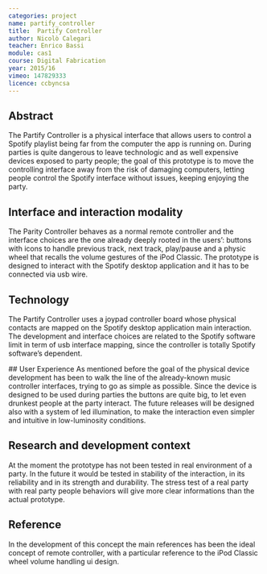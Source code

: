 ```yaml
---
categories: project
name: partify_controller
title:  Partify Controller
author: Nicolò Calegari
teacher: Enrico Bassi
module: cas1
course: Digital Fabrication
year: 2015/16
vimeo: 147829333
licence: ccbyncsa
---
```

## Abstract
The Partify Controller is a physical interface that allows users to control a Spotify playlist being far from the computer the app is running on. During parties is quite dangerous to leave technologic and as well expensive devices exposed to party people; the goal of this prototype is to move the controlling interface away from the risk of damaging computers, letting people control the Spotify interface without issues, keeping enjoying the party.

## Interface and interaction modality
The Parity Controller behaves as a normal remote controller and the interface choices are the one already deeply rooted in the users’: buttons with icons to handle previous track, next track, play/pause and a physic wheel that recalls the volume gestures of the iPod Classic. The prototype is designed to interact with the Spotify desktop application and it has to be connected via usb wire.

## Technology
The Partify Controller uses a joypad controller board whose physical contacts are mapped on the Spotify desktop application main interaction. The development and interface choices are related to the Spotify software limit in term of usb interface mapping, since the controller is totally Spotify software’s dependent.

## User Experience
As mentioned before the goal of the physical device development has been to walk the line of the already-known music controller interfaces, trying to go as simple as possible. Since the device is designed to be used during parties the buttons are quite big, to let even drunkest people at the party interact. The future releases will be designed also with a system of led illumination, to make the interaction even simpler and intuitive in low-luminosity conditions.

## Research and development context
At the moment the prototype has not been tested in real environment of a party. In the future it would be tested in stability of the interaction, in its reliability and in its strength and durability. The stress test of a real party with real party people behaviors will give more clear informations than the actual prototype.

## Reference
In the development of this concept the main references has been the ideal concept of remote controller, with a particular reference to the iPod Classic wheel volume handling  ui design.
